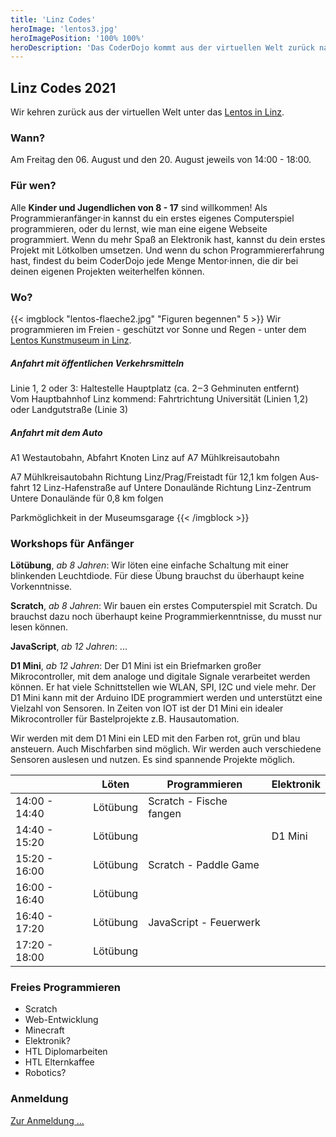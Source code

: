 ```yaml
---
title: 'Linz Codes'
heroImage: 'lentos3.jpg'
heroImagePosition: '100% 100%'
heroDescription: 'Das CoderDojo kommt aus der virtuellen Welt zurück nach Linz.'
---
```


## Linz Codes 2021

Wir kehren zurück aus der virtuellen Welt unter das [Lentos in Linz](https://www.lentos.at/).

### Wann?

Am Freitag den 06. August und den 20. August jeweils von 14:00 - 18:00.

### Für wen?

Alle **Kinder und Jugendlichen von 8 - 17** sind willkommen! Als Programmieranfänger&#183;in kannst du ein erstes eigenes Computerspiel programmieren, oder du lernst, wie man eine eigene Webseite programmiert. Wenn du mehr Spaß an Elektronik hast, kannst du dein erstes Projekt mit Lötkolben umsetzen. Und wenn du schon Programmiererfahrung hast, findest du beim CoderDojo jede Menge Mentor&#183;innen, die dir bei deinen eigenen Projekten weiterhelfen können.

### Wo?

{{< imgblock "lentos-flaeche2.jpg" "Figuren begennen" 5 >}}
Wir programmieren im Freien - geschützt vor Sonne und Regen - unter dem [Lentos Kunstmuseum in Linz](https://www.lentos.at/).

##### Anfahrt mit öffentlichen Verkehrsmitteln

Linie 1, 2 oder 3: Hal­te­stel­le Haupt­platz (ca. 2 – 3 Geh­mi­nu­ten ent­fernt)  
Vom Haupt­bahn­hof Linz kom­mend: Fahrt­rich­tung Uni­ver­si­tät (Lini­en 1,2) oder Land­gut­stra­ße (Linie 3)

##### Anfahrt mit dem Auto

A1 West­au­to­bahn, Abfahrt Kno­ten Linz auf A7 Mühlkreisautobahn

A7 Mühl­kreis­au­to­bahn Rich­tung Linz/​Prag/​Freistadt für 12,1 km fol­gen
Aus­fahrt 12 Linz-Hafen­stra­ße auf Unte­re Donau­län­de Rich­tung Linz-Zen­trum
Unte­re Donau­län­de für 0,8 km folgen

Park­mög­lich­keit in der Museumsgarage
{{< /imgblock >}}

### Workshops für Anfänger

**Lötübung**, _ab 8 Jahren_: Wir löten eine einfache Schaltung mit einer blinkenden Leuchtdiode. Für diese Übung brauchst du überhaupt keine Vorkenntnisse.

**Scratch**, _ab 8 Jahren_: Wir bauen ein erstes Computerspiel mit Scratch. Du brauchst dazu noch überhaupt keine Programmierkenntnisse, du musst nur lesen können.

**JavaScript**, _ab 12 Jahren_: ...

**D1 Mini**, _ab 12 Jahren_: Der D1 Mini ist ein Briefmarken großer Mikrocontroller, mit dem analoge und digitale Signale verarbeitet werden können. Er hat viele Schnittstellen wie WLAN, SPI, I2C und viele mehr. Der D1 Mini kann mit der Arduino IDE programmiert werden und unterstützt eine Vielzahl von Sensoren. In Zeiten von IOT ist der D1 Mini ein idealer Mikrocontroller für Bastelprojekte z.B. Hausautomation.

Wir werden mit dem D1 Mini ein LED mit den Farben rot, grün und blau ansteuern. Auch Mischfarben sind möglich. Wir werden auch verschiedene Sensoren auslesen und nutzen. Es sind spannende Projekte möglich.

<div class="timetable"></div>

|               | Löten    | Programmieren           | Elektronik |
| ------------- | -------- | ----------------------- | ---------- |
| 14:00 - 14:40 | Lötübung | Scratch - Fische fangen |
| 14:40 - 15:20 | Lötübung |                         | D1 Mini    |
| 15:20 - 16:00 | Lötübung | Scratch - Paddle Game   |            |
| 16:00 - 16:40 | Lötübung |                         |            |
| 16:40 - 17:20 | Lötübung | JavaScript - Feuerwerk  |            |
| 17:20 - 18:00 | Lötübung |                         |            |

### Freies Programmieren

- Scratch
- Web-Entwicklung
- Minecraft
- Elektronik?
- HTL Diplomarbeiten
- HTL Elternkaffee
- Robotics?

### Anmeldung

<p class="text-center"><a class="btn btn-primary" href="/anmeldung.html">Zur Anmeldung&nbsp;...</a></p>
